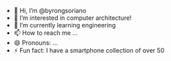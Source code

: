 - 👋 Hi, I’m @byrongsoriano
- 👀 I’m interested in computer architecture!
- 🌱 I’m currently learning engineering
- 📫 How to reach me ...
- 😄 Pronouns: ...
- ⚡ Fun fact: I have a smartphone collection of over 50

<!---
byrongsoriano/byrongsoriano is a ✨ special ✨ repository because its `README.md` (this file) appears on your GitHub profile.
You can click the Preview link to take a look at your changes.
--->
